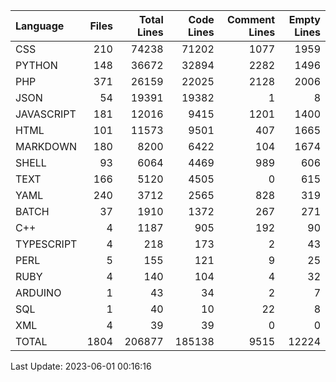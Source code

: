| Language   |   Files |   Total Lines |   Code Lines |   Comment Lines |   Empty Lines |
|:-----------|--------:|--------------:|-------------:|----------------:|--------------:|
| CSS        |     210 |         74238 |        71202 |            1077 |          1959 |
| PYTHON     |     148 |         36672 |        32894 |            2282 |          1496 |
| PHP        |     371 |         26159 |        22025 |            2128 |          2006 |
| JSON       |      54 |         19391 |        19382 |               1 |             8 |
| JAVASCRIPT |     181 |         12016 |         9415 |            1201 |          1400 |
| HTML       |     101 |         11573 |         9501 |             407 |          1665 |
| MARKDOWN   |     180 |          8200 |         6422 |             104 |          1674 |
| SHELL      |      93 |          6064 |         4469 |             989 |           606 |
| TEXT       |     166 |          5120 |         4505 |               0 |           615 |
| YAML       |     240 |          3712 |         2565 |             828 |           319 |
| BATCH      |      37 |          1910 |         1372 |             267 |           271 |
| C++        |       4 |          1187 |          905 |             192 |            90 |
| TYPESCRIPT |       4 |           218 |          173 |               2 |            43 |
| PERL       |       5 |           155 |          121 |               9 |            25 |
| RUBY       |       4 |           140 |          104 |               4 |            32 |
| ARDUINO    |       1 |            43 |           34 |               2 |             7 |
| SQL        |       1 |            40 |           10 |              22 |             8 |
| XML        |       4 |            39 |           39 |               0 |             0 |
| TOTAL      |    1804 |        206877 |       185138 |            9515 |         12224 |

Last Update: 2023-06-01 00:16:16
